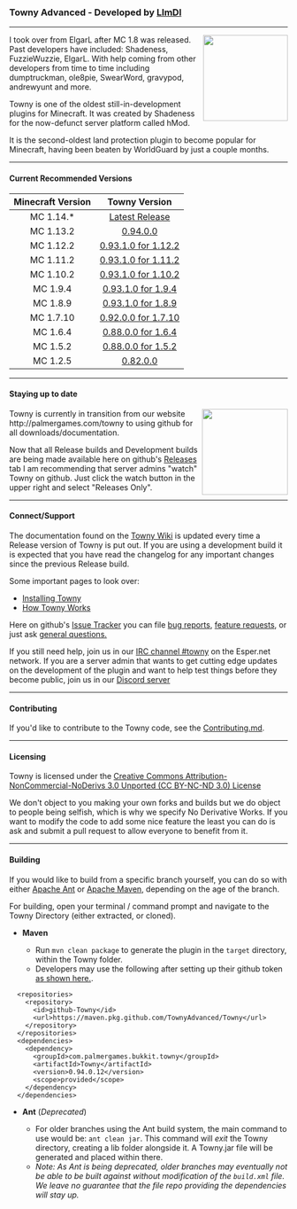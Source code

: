 ### Towny Advanced - Developed by [LlmDl](https://github.com/LlmDl)

___

<p><img align=right src="http://towny.palmergames.com/wp-content/uploads/2013/01/townylogo.png" height="155" width="153">
I took over from ElgarL after MC 1.8 was released. Past developers have included: Shadeness, FuzzieWuzzie, ElgarL. 
With help coming from other developers from time to time including dumptruckman, ole8pie, SwearWord, gravypod, andrewyunt and more.

Towny is one of the oldest still-in-development plugins for Minecraft. It was created by Shadeness for the now-defunct server platform called hMod.

It is the second-oldest land protection plugin to become popular for Minecraft, having been beaten by WorldGuard by just a couple months.
</p>

___

#### Current Recommended Versions

| Minecraft Version | Towny Version |
|:----:|:----:|
| MC 1.14.* | [Latest Release](https://github.com/TownyAdvanced/Towny/releases) |
| MC 1.13.2 | [0.94.0.0](https://github.com/TownyAdvanced/Towny/releases/tag/v0.94.0.0) |
| MC 1.12.2 | [0.93.1.0 for 1.12.2](http://towny.palmergames.com/file-repo/Towny%20Advanced/Releases/0.93.1.0%20for%201.12.2/) |
| MC 1.11.2 | [0.93.1.0 for 1.11.2](http://towny.palmergames.com/file-repo/Towny%20Advanced/Releases/0.93.1.0%20for%201.11.2/) |
| MC 1.10.2 | [0.93.1.0 for 1.10.2](http://towny.palmergames.com/file-repo/Towny%20Advanced/Releases/0.93.1.0%20for%201.10.2/) |
| MC 1.9.4 | [0.93.1.0 for 1.9.4](http://towny.palmergames.com/file-repo/Towny%20Advanced/Releases/%200.93.1.0%20for%201.9.4/) |
| MC 1.8.9 | [0.93.1.0 for 1.8.9](http://towny.palmergames.com/file-repo/Towny%20Advanced/Releases/0.93.1.0%20for%201.8.9/) |
| MC 1.7.10 | [0.92.0.0 for 1.7.10](http://towny.palmergames.com/file-repo/Towny%20Advanced/Releases/0.92.0.0%20%28For%20MC%201.7.10%29/) |
| MC 1.6.4 | [0.88.0.0 for 1.6.4](http://towny.palmergames.com/?p=744) |
| MC 1.5.2 | [0.88.0.0 for 1.5.2](http://towny.palmergames.com/download/towny-advanced-0-88-0-0-cb-1-5-2/) |
| MC 1.2.5 | [0.82.0.0](http://towny.palmergames.com/?p=735) | 

___

#### Staying up to date
<p><img align=right src="https://i.imgur.com/lX0EaLq.gif" height="155">
Towny is currently in transition from our website http://palmergames.com/towny to using github for all downloads/documentation.
    
Now that all Release builds and Development builds are being made available here on github's [Releases](https://github.com/TownyAdvanced/Towny/releases) tab I am recommending that server admins "watch" Towny on github. Just click the watch button in the upper right and select "Releases Only".
</p>

___

#### Connect/Support
The documentation found on the [Towny Wiki](https://github.com/TownyAdvanced/Towny/wiki) is updated every time a Release version of Towny is put out. If you are using a development build it is expected that you have read the changelog for any important changes since the previous Release build.

Some important pages to look over:
- [Installing Towny](https://github.com/TownyAdvanced/Towny/wiki/Installation)
- [How Towny Works](https://github.com/TownyAdvanced/Towny/wiki/How-Towny-Works)

Here on github's [Issue Tracker](https://github.com/TownyAdvanced/Towny/issues) you can file [bug reports](https://github.com/TownyAdvanced/Towny/issues/new?assignees=&labels=&template=bug_report.md&title=), [feature requests](https://github.com/TownyAdvanced/Towny/issues/new?assignees=&labels=&template=feature_request.md&title=Suggestion%3A+), or just ask [general questions.](https://github.com/TownyAdvanced/Towny/issues/new?assignees=&labels=&template=question.md&title=Question%3A)

If you still need help, join us in our [IRC channel #towny](http://webchat.esper.net/?channels=towny) on the Esper.net network.
If you are a server admin that wants to get cutting edge updates on the development of the plugin and want to help test things before they become public, join us in our [Discord server]( https://discord.gg/gnpVs5m )

___

#### Contributing
If you'd like to contribute to the Towny code, see the [Contributing.md](https://github.com/LlmDl/Towny/blob/master/.github/CONTRIBUTING.MD).

___

#### Licensing

Towny is licensed under the [Creative Commons Attribution-NonCommercial-NoDerivs 3.0 Unported (CC BY-NC-ND 3.0) License ](http://creativecommons.org/licenses/by-nc-nd/3.0/)

We don't object to you making your own forks and builds but we do object to people being selfish, which is why we specify No Derivative Works.
If you want to modify the code to add some nice feature the least you can do is ask and submit a pull request to allow everyone to benefit from it.

___

#### Building
If you would like to build from a specific branch yourself, you can do so with either [Apache Ant](https://ant.apache.org/) or [Apache Maven](http://maven.apache.org/), depending on the age of the branch.

For building, open your terminal / command prompt and navigate to the Towny Directory (either extracted, or cloned).

- **Maven**

    - Run `mvn clean package` to generate the plugin in the `target` directory, within the Towny folder. 
    - Developers may use the following after setting up their github token [as shown here.](https://help.github.com/en/articles/configuring-apache-maven-for-use-with-github-package-registry#authenticating-to-github-package-registry).
        
```
  <repositories>
    <repository>
      <id>github-Towny</id>
      <url>https://maven.pkg.github.com/TownyAdvanced/Towny</url>
    </repository>   
  </repositories>
  <dependencies>                    
    <dependency>
      <groupId>com.palmergames.bukkit.towny</groupId>
      <artifactId>Towny</artifactId>
      <version>0.94.0.12</version>
      <scope>provided</scope>
    </dependency>
  </dependencies>  
```

- **Ant** (_Deprecated_)

    - For older branches using the Ant build system, the main command to use would be: `ant clean jar`. This command will _exit_ the Towny directory, creating a lib folder alongside it. A Towny.jar file will be generated and placed within there.
    - _Note: As Ant is being deprecated, older branches may eventually not be able to be built against without modification of the `build.xml` file. We leave no guarantee that the file repo providing the dependencies will stay up._
